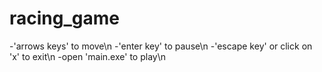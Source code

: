 # racing_game

-'arrows keys' to move\n
-'enter key' to pause\n
-'escape key' or click on 'x' to exit\n
-open 'main.exe' to play\n
